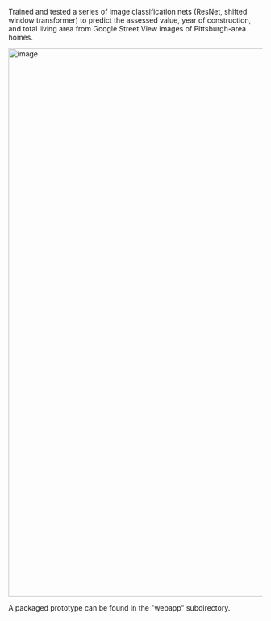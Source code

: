 Trained and tested a series of image classification nets (ResNet, shifted window transformer) to predict the assessed value, year of construction, and total living area from Google Street View images of Pittsburgh-area homes.

<img width="1087" alt="image" src="https://github.com/mshteyn/house-classifier/assets/5659756/8101c618-787a-4a86-9b1a-7f6cc425f03e">

A packaged prototype can be found in the "webapp" subdirectory.
